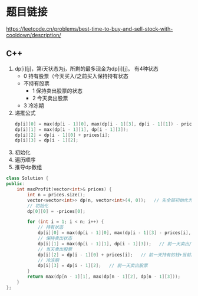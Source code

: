 # 题目链接

https://leetcode.cn/problems/best-time-to-buy-and-sell-stock-with-cooldown/description/

## C++

1. dp[i][j]，第i天状态为j，所剩的最多现金为dp[i][j]。
    有4种状态
    - 0 持有股票（今天买入/之前买入保持持有状态
    - 不持有股票
      - 1 保持卖出股票的状态
      - 2 今天卖出股票
    - 3 冷冻期
2. 递推公式
    ```cpp
    dp[i][0] = max(dp[i - 1][0], max(dp[i - 1][3], dp[i - 1][1]) - prices[i]);
    dp[i][1] = max(dp[i - 1][1], dp[i - 1][3]);
    dp[i][2] = dp[i - 1][0] + prices[i];
    dp[i][3] = dp[i - 1][2];
    ```
3. 初始化
4. 遍历顺序
5. 推导dp数组

```cpp
class Solution {
public:
    int maxProfit(vector<int>& prices) {
        int n = prices.size();
        vector<vector<int>> dp(n, vector<int>(4, 0));   // 先全部初始化为0
        // 初始化
        dp[0][0] = -prices[0];

        for (int i = 1; i < n; i++) {
            // 持有状态
            dp[i][0] = max(dp[i - 1][0], max(dp[i - 1][3] - prices[i], dp[i - 1][1] - prices[i]));   // 保持前一天持有状态/前一天冷冻期，当天买入/前一天保持卖出状态
            // 保持卖出状态
            dp[i][1] = max(dp[i - 1][1], dp[i - 1][3]);   // 前一天卖出/前一天是冷冻期
            // 当天卖出股票
            dp[i][2] = dp[i - 1][0] + prices[i];   // 前一天持有的钱+当前卖出的钱
            // 冷冻期
            dp[i][3] = dp[i - 1][2];   // 前一天卖出股票
        }
        return max(dp[n - 1][1], max(dp[n - 1][2], dp[n - 1][3]));
    }
};
```